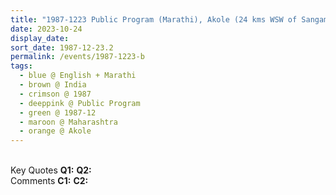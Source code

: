```yaml
---
title: "1987-1223 Public Program (Marathi), Akole (24 kms WSW of Sangamner), Maharashtra, India"
date: 2023-10-24
display_date: 
sort_date: 1987-12-23.2
permalink: /events/1987-1223-b
tags:
  - blue @ English + Marathi
  - brown @ India
  - crimson @ 1987
  - deeppink @ Public Program
  - green @ 1987-12
  - maroon @ Maharashtra
  - orange @ Akole
---
```


<br>

<wave-list>
  <list-title color="DarkSeaGreen" width="55">Key Quotes</list-title>
  <list-item color="BlanchedAlmond" width="280"><b>Q1:</b> <i></i></list-item>
  <list-item color="Lavender" width="280"><b>Q2:</b> <i></i></list-item>
</wave-list>

<br>

<wave-list>
  <list-title color="DarkSeaGreen" width="55">Comments</list-title>
  <list-item color="BlanchedAlmond" width="280"><b>C1:</b> <i></i></list-item>
  <list-item color="Lavender" width="280"><b>C2:</b> <i></i></list-item>
</wave-list>